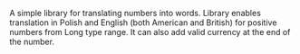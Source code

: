   A simple library for translating numbers into words. Library enables translation in Polish and English (both American and British)
for positive numbers from Long type range. It can also add valid currency at the end of the number. 
